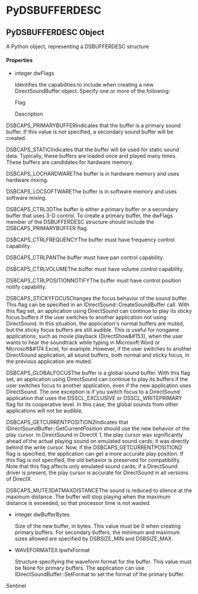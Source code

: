 # PyDSBUFFERDESC


## PyDSBUFFERDESC Object

A Python object, representing a DSBUFFERDESC structure

#### Properties

  - integer dwFlags

    Identifies the capabilities to include when creating a new DirectSoundBuffer object\. Specify one or more of the following:

   

       Flag

   

   

       Description

   

DSBCAPS\_PRIMARYBUFFERIndicates that the buffer is a primary sound buffer\. If this value is not specified, a secondary sound buffer will be created\.

DSBCAPS\_STATICIndicates that the buffer will be used for static sound data\. Typically, these buffers are loaded once and played many times\. These buffers are candidates for hardware memory\.

DSBCAPS\_LOCHARDWAREThe buffer is in hardware memory and uses hardware mixing\.

DSBCAPS\_LOCSOFTWAREThe buffer is in software memory and uses software mixing\.

DSBCAPS\_CTRL3DThe buffer is either a primary buffer or a secondary buffer that uses 3-D control\. To create a primary buffer, the dwFlags member of the DSBUFFERDESC structure should include the DSBCAPS\_PRIMARYBUFFER flag\.

DSBCAPS\_CTRLFREQUENCYThe buffer must have frequency control capability\.

DSBCAPS\_CTRLPANThe buffer must have pan control capability\.

DSBCAPS\_CTRLVOLUMEThe buffer must have volume control capability\.

DSBCAPS\_CTRLPOSITIONNOTIFYThe buffer must have control position notify capability\.

DSBCAPS\_STICKYFOCUSChanges the focus behavior of the sound buffer\. This flag can be specified in an IDirectSound::CreateSoundBuffer call\. With this flag set, an application using DirectSound can continue to play its sticky focus buffers if the user switches to another application not using DirectSound\. In this situation, the application's normal buffers are muted, but the sticky focus buffers are still audible\. This is useful for nongame applications, such as movie playback \(DirectShow&\#153\), when the user wants to hear the soundtrack while typing in Microsoft Word or Microsoft&\#174 Excel, for example\. However, if the user switches to another DirectSound application, all sound buffers, both normal and sticky focus, in the previous application are muted\.

DSBCAPS\_GLOBALFOCUSThe buffer is a global sound buffer\. With this flag set, an application using DirectSound can continue to play its buffers if the user switches focus to another application, even if the new application uses DirectSound\. The one exception is if you switch focus to a DirectSound application that uses the DSSCL\_EXCLUSIVE or DSSCL\_WRITEPRIMARY flag for its cooperative level\. In this case, the global sounds from other applications will not be audible\.

DSBCAPS\_GETCURRENTPOSITION2Indicates that IDirectSoundBuffer::GetCurrentPosition should use the new behavior of the play cursor\. In DirectSound in DirectX 1, the play cursor was significantly ahead of the actual playing sound on emulated sound cards; it was directly behind the write cursor\. Now, if the DSBCAPS\_GETCURRENTPOSITION2 flag is specified, the application can get a more accurate play position\. If this flag is not specified, the old behavior is preserved for compatibility\. Note that this flag affects only emulated sound cards; if a DirectSound driver is present, the play cursor is accurate for DirectSound in all versions of DirectX\.

DSBCAPS\_MUTE3DATMAXDISTANCEThe sound is reduced to silence at the maximum distance\. The buffer will stop playing when the maximum distance is exceeded, so that processor time is not wasted\.

  - integer dwBufferBytes

    Size of the new buffer, in bytes\. This value must be 0 when creating primary buffers\. For secondary buffers, the minimum and maximum sizes allowed are specified by DSBSIZE\_MIN and DSBSIZE\_MAX\.

  - WAVEFORMATEX lpwfxFormat

    Structure specifying the waveform format for the buffer\. This value must be None for primary buffers\. The application can use IDirectSoundBuffer::SetFormat to set the format of the primary buffer\. 

Sentinel